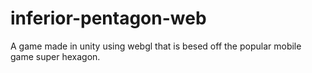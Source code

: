 # inferior-pentagon-web
A game made in unity using webgl that is besed off the popular mobile game super hexagon.
